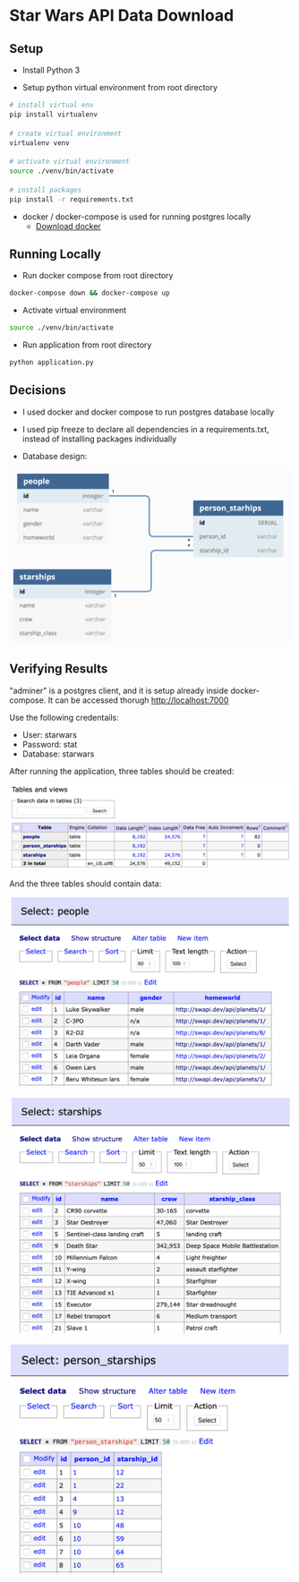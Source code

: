 # Star Wars API Data Download

## Setup

- Install Python 3

- Setup python virtual environment from root directory

```bash
# install virtual env
pip install virtualenv

# create virtual environment
virtualenv venv

# activate virtual environment
source ./venv/bin/activate

# install packages
pip install -r requirements.txt
```

- docker / docker-compose is used for running postgres locally
    - [Download docker](https://docs.docker.com/desktop/#download-and-install)


## Running Locally

- Run docker compose from root directory

```bash
docker-compose down && docker-compose up
```

- Activate virtual environment

```bash
source ./venv/bin/activate
```

- Run application from root directory

```bash
python application.py
```

## Decisions
- I used docker and docker compose to run postgres database locally
- I used pip freeze to declare all dependencies in a requirements.txt, instead of installing packages individually

- Database design:

![ERD](./images/ERD.png)


## Verifying Results

"adminer" is a postgres client, and it is setup already inside docker-compose. It can be accessed thorugh [http://localhost:7000](http://localhost:7000)

Use the following credentails:

- User: starwars
- Password: stat
- Database: starwars

After running the application, three tables should be created:

![result_tables](./images/result_tables.png)

And the three tables should contain data:

![result_people_table](./images/result_people_table.png)

![result_starships_table](./images/result_starships_table.png)

![result_relation_table](./images/result_relation_table.png)
